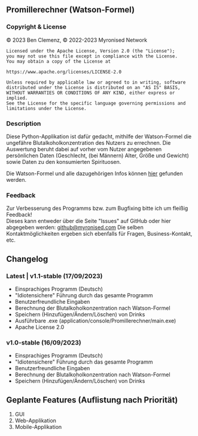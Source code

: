 ## Promillerechner (Watson-Formel)
### Copyright & License

© 2023 Ben Clemenz, © 2022-2023 Myronised Network 

    Licensed under the Apache License, Version 2.0 (the "License");
    you may not use this file except in compliance with the License.
    You may obtain a copy of the License at

    https://www.apache.org/licenses/LICENSE-2.0

    Unless required by applicable law or agreed to in writing, software
    distributed under the License is distributed on an "AS IS" BASIS,
    WITHOUT WARRANTIES OR CONDITIONS OF ANY KIND, either express or implied.
    See the License for the specific language governing permissions and
    limitations under the License. 

### Description

Diese Python-Applikation ist dafür gedacht, mithilfe der Watson-Formel die ungefähre Blutalkoholkonzentration des Nutzers zu errechnen.
Die Auswertung beruht dabei auf vorher vom Nutzer angegebenen persönlichen Daten (Geschlecht, (bei Männern) Alter, Größe und Gewicht) sowie Daten zu den konsumierten Spirituosen.

Die Watson-Formel und alle dazugehörigen Infos können [hier](https://flexikon.doccheck.com/de/Watson-Formel) gefunden werden.

### Feedback

Zur Verbesserung des Programms bzw. zum Bugfixing bitte ich um fleißig Feedback!
<br>Dieses kann entweder über die Seite "Issues" auf GitHub oder hier abgegeben werden: github@myronised.com
Die selben Kontaktmöglichkeiten ergeben sich ebenfalls für Fragen, Business-Kontakt, etc.

## Changelog

### Latest | v1.1-stable (17/09/2023)
- Einsprachiges Programm (Deutsch)
- "Idiotensichere" Führung durch das gesamte Programm
- Benutzerfreundliche Eingaben
- Berechnung der Blutalkoholkonzentration nach Watson-Formel
- Speichern (Hinzufügen/Ändern/Löschen) von Drinks
- Ausführbare .exe (application/console/Promillerechner/main.exe)
- Apache License 2.0

### v1.0-stable (16/09/2023)
- Einsprachiges Programm (Deutsch)
- "Idiotensichere" Führung durch das gesamte Programm
- Benutzerfreundliche Eingaben
- Berechnung der Blutalkoholkonzentration nach Watson-Formel
- Speichern (Hinzufügen/Ändern/Löschen) von Drinks

## Geplante Features (Auflistung nach Priorität)
1. GUI
2. Web-Applikation
3. Mobile-Applikation
